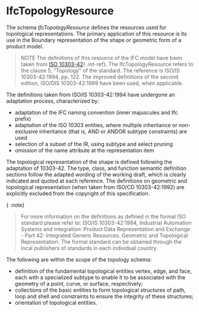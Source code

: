 IfcTopologyResource
===================

The schema _IfcTopologyResource_ defines the resources used for topological representations. The primary application of this resource is its use in the Boundary representation of the shape or geometric form of a product model.

> NOTE  The definitions of this resource of the IFC model have been taken from [ISO 10303-42](../../bibliography.htm#iso-10303-42){ .int-ref}. The IfcTopologyResource refers to the clause 5, "Topology" of the standard. The reference is ISO/IS 10303-42:1994, pp. 122. The improved definitions of the second edition, ISO/DIS 10303-42:1999 have been used, when applicable.

The definitions taken from ISO/IS 10303-42:1994 have undergone an adaptation process, characterized by:

* adaptation of the IFC naming convention (inner majuscules and Ifc prefix)
* adaptation of the ISO 10303 entities, where multiple inheritance or non-exclusive inheritance (that is, AND or ANDOR subtype constraints) are used
* selection of a subset of the IR, using subtype and select pruning
* omission of the name attribute at the representation item

The topological representation of the shape is defined following the adaptation of 10303-42. The type, class, and function semantic definition sections follow the adapted wording of the working draft, which is clearly indicated and quoted at each reference. The definitions on geometric and topological representation (when taken from ISO/CD 10303-42:1992) are explicitly excluded from the copyright of this specification.

{ .note}
> For more information on the definitions as defined in the formal ISO standard please refer to: ISO/IS 10303-42:1994, Industrial Automation Systems and Integration: Product Data Representation and Exchange - Part 42: Integrated Generic Resources. Geometric and Topological Representation. The formal standard can be obtained through the local publishers of standards in each individual country.

The following are within the scope of the topology schema:

* definition of the fundamental topological entities vertex, edge, and face, each with a specialized subtype to enable it to be associated with the geometry of a point, curve, or surface, respectively;
* collections of the basic entities to form topological structures of path, loop and shell and constraints to ensure the integrity of these structures;
* orientation of topological entities.
